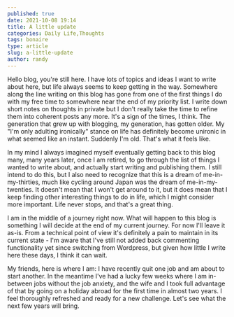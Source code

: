 ```yaml
---
published: true
date: 2021-10-08 19:14
title: A little update
categories: Daily Life,Thoughts
tags: bonaire
type: article
slug: a-little-update
author: randy
---
```

Hello blog, you're still here. I have lots of topics and ideas I want to write about here, but life always seems to keep getting in the way. Somewhere along the line writing on this blog has gone from one of the first things I do with my free time to somewhere near the end of my priority list. I write down short notes on thoughts in private but I don't really take the time to refine them into coherent posts any more. It's a sign of the times, I think. The generation that grew up with blogging, my generation, has gotten older. My "I'm only adulting ironically" stance on life has definitely become unironic in what seemed like an instant. Suddenly I'm old. That's what it feels like.

In my mind I always imagined myself eventually getting back to this blog many, many years later, once I am retired, to go through the list of things I wanted to write about, and actually start writing and publishing them. I still intend to do this, but I also need to recognize that this is a dream of me-in-my-thirties, much like cycling around Japan was the dream of me-in-my-twenties. It doesn't mean that I won't get around to it, but it does mean that I keep finding other interesting things to do in life, which I might consider more important. Life never stops, and that's a great thing.

I am in the middle of a journey right now. What will happen to this blog is something I will decide at the end of my current journey. For now I'll leave it as-is. From a technical point of view it's definitely a pain to maintain in its current state - I'm aware that I've still not added back commenting functionality yet since switching from Wordpress, but given how little I write here these days, I think it can wait.

My friends, here is where I am: I have recently quit one job and am about to start another. In the meantime I've had a lucky few weeks where I am in-between jobs without the job anxiety, and the wife and I took full advantage of that by going on a holiday abroad for the first time in almost two years. I feel thoroughly refreshed and ready for a new challenge. Let's see what the next few years will bring.